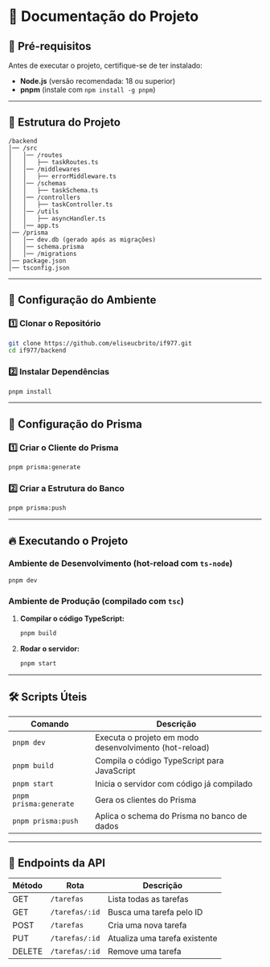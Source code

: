 # 📘 Documentação do Projeto

## 📌 Pré-requisitos

Antes de executar o projeto, certifique-se de ter instalado:

- **Node.js** (versão recomendada: 18 ou superior)
- **pnpm** (instale com `npm install -g pnpm`)

---

## 📂 Estrutura do Projeto

```
/backend
│── /src
│   │── /routes
│   │   ├── taskRoutes.ts
│   │── /middlewares
│   │   ├── errorMiddleware.ts
│   │── /schemas
│   │   ├── taskSchema.ts
│   │── /controllers
│   │   ├── taskController.ts
│   │── /utils
│   │   ├── asyncHandler.ts
│   │── app.ts
│── /prisma
│   │── dev.db (gerado após as migrações) 
│   │── schema.prisma
│   │── /migrations
│── package.json
│── tsconfig.json
```

---

## 🚀 Configuração do Ambiente

### 1️⃣ Clonar o Repositório

```sh
git clone https://github.com/eliseucbrito/if977.git
cd if977/backend
```

### 2️⃣ Instalar Dependências

```sh
pnpm install
```

---

## 🔧 Configuração do Prisma

### 1️⃣ Criar o Cliente do Prisma

```sh
pnpm prisma:generate
```

### 2️⃣ Criar a Estrutura do Banco

```sh
pnpm prisma:push
```

---

## 🔥 Executando o Projeto

### Ambiente de Desenvolvimento (hot-reload com `ts-node`)

```sh
pnpm dev
```

### Ambiente de Produção (compilado com `tsc`)

1. **Compilar o código TypeScript:**
   ```sh
   pnpm build
   ```
2. **Rodar o servidor:**
   ```sh
   pnpm start
   ```

---

## 🛠️ Scripts Úteis

| Comando               | Descrição                                      |
|-----------------------|----------------------------------------------|
| `pnpm dev`           | Executa o projeto em modo desenvolvimento (hot-reload) |
| `pnpm build`         | Compila o código TypeScript para JavaScript   |
| `pnpm start`         | Inicia o servidor com código já compilado     |
| `pnpm prisma:generate` | Gera os clientes do Prisma                   |
| `pnpm prisma:push`   | Aplica o schema do Prisma no banco de dados  |

---

## 📝 Endpoints da API

| Método | Rota              | Descrição |
|--------|-------------------|-----------|
| GET    | `/tarefas`      | Lista todas as tarefas |
| GET    | `/tarefas/:id`  | Busca uma tarefa pelo ID |
| POST   | `/tarefas`      | Cria uma nova tarefa |
| PUT    | `/tarefas/:id`  | Atualiza uma tarefa existente |
| DELETE | `/tarefas/:id`  | Remove uma tarefa |